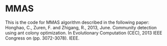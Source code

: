 # MMAS
This is the code for MMAS algorithm described in the following paper: 
Honghao, C., Zuren, F. and Zhigang, R., 2013, June. Community detection using ant colony optimization. In Evolutionary Computation (CEC), 2013 IEEE Congress on (pp. 3072-3078). IEEE.
